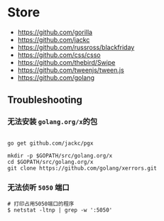 # Store

* https://github.com/gorilla
* https://github.com/jackc
* https://github.com/russross/blackfriday
* https://github.com/css/csso
* https://github.com/thebird/Swipe
* https://github.com/tweenjs/tween.js
* https://github.com/golang



## Troubleshooting

### 无法安装 `golang.org/x`的包
 
```

go get github.com/jackc/pgx

mkdir -p $GOPATH/src/golang.org/x
cd $GOPATH/src/golang.org/x
git clone https://github.com/golang/xerrors.git

```

### 无法侦听 `5050` 端口 
```shell script
# 打印占用5050端口的程序
$ netstat -ltnp | grep -w ':5050' 

```